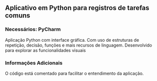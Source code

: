 ## Aplicativo em Python para registros de tarefas comuns

### Necessários: PyCharm

Aplicação Python com interface gráfica. Com uso de estruturas de repetição, decisão, funções e mais recursos de linguagem.
Desenvolvido para explorar as funcionalidades visuais

### Informações Adicionais

O código está comentado para facilitar o entendimento da aplicação.
